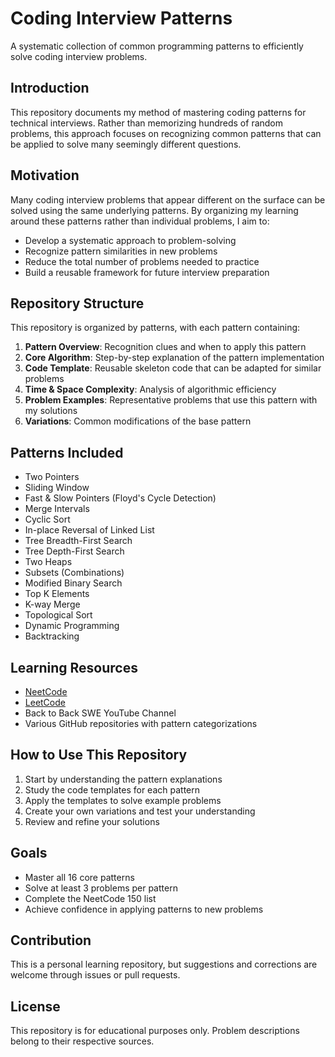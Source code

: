 # Coding Interview Patterns

A systematic collection of common programming patterns to efficiently solve coding interview problems.

## Introduction

This repository documents my method of mastering coding patterns for technical interviews. Rather than memorizing hundreds of random problems, this approach focuses on recognizing common patterns that can be applied to solve many seemingly different questions.

## Motivation

Many coding interview problems that appear different on the surface can be solved using the same underlying patterns. By organizing my learning around these patterns rather than individual problems, I aim to:

- Develop a systematic approach to problem-solving
- Recognize pattern similarities in new problems
- Reduce the total number of problems needed to practice
- Build a reusable framework for future interview preparation

## Repository Structure

This repository is organized by patterns, with each pattern containing:

1. **Pattern Overview**: Recognition clues and when to apply this pattern
2. **Core Algorithm**: Step-by-step explanation of the pattern implementation
3. **Code Template**: Reusable skeleton code that can be adapted for similar problems
4. **Time & Space Complexity**: Analysis of algorithmic efficiency
5. **Problem Examples**: Representative problems that use this pattern with my solutions
6. **Variations**: Common modifications of the base pattern

## Patterns Included

- Two Pointers
- Sliding Window
- Fast & Slow Pointers (Floyd's Cycle Detection)
- Merge Intervals
- Cyclic Sort
- In-place Reversal of Linked List
- Tree Breadth-First Search
- Tree Depth-First Search
- Two Heaps
- Subsets (Combinations)
- Modified Binary Search
- Top K Elements
- K-way Merge
- Topological Sort
- Dynamic Programming
- Backtracking

## Learning Resources

- [NeetCode](https://neetcode.io/)
- [LeetCode](https://leetcode.com/)
- Back to Back SWE YouTube Channel
- Various GitHub repositories with pattern categorizations

## How to Use This Repository

1. Start by understanding the pattern explanations
2. Study the code templates for each pattern
3. Apply the templates to solve example problems
4. Create your own variations and test your understanding
5. Review and refine your solutions

## Goals

- Master all 16 core patterns
- Solve at least 3 problems per pattern
- Complete the NeetCode 150 list
- Achieve confidence in applying patterns to new problems

## Contribution

This is a personal learning repository, but suggestions and corrections are welcome through issues or pull requests.

## License

This repository is for educational purposes only. Problem descriptions belong to their respective sources.